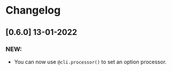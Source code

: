 # Changelog

## [0.6.0] 13-01-2022


### NEW:

- You can now use `@cli.processor()` to set an option processor.
